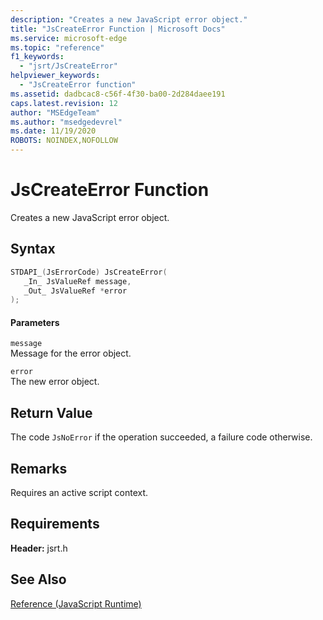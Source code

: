 ```yaml
---
description: "Creates a new JavaScript error object."
title: "JsCreateError Function | Microsoft Docs"
ms.service: microsoft-edge
ms.topic: "reference"
f1_keywords: 
  - "jsrt/JsCreateError"
helpviewer_keywords: 
  - "JsCreateError function"
ms.assetid: dadbcac8-c56f-4f30-ba00-2d284daee191
caps.latest.revision: 12
author: "MSEdgeTeam"
ms.author: "msedgedevrel"
ms.date: 11/19/2020
ROBOTS: NOINDEX,NOFOLLOW
---
```

# JsCreateError Function

Creates a new JavaScript error object.  
  
## Syntax  
  
```cpp  
STDAPI_(JsErrorCode) JsCreateError(  
   _In_ JsValueRef message,  
   _Out_ JsValueRef *error  
);  
```  
  
#### Parameters  
 `message`  
 Message for the error object.  
  
 `error`  
 The new error object.  
  
## Return Value  
 The code `JsNoError` if the operation succeeded, a failure code otherwise.  
  
## Remarks  
 Requires an active script context.  
  
## Requirements  
 **Header:** jsrt.h  
  
## See Also  
 [Reference (JavaScript Runtime)](../chakra-hosting/reference-javascript-runtime.md)
